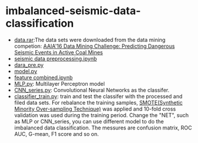 # imbalanced-seismic-data-classification
- [data.rar](https://github.com/danielgy/imbalanced-seismic-data-classification/blob/master/data.rar):The data sets were downloaded from the data mining competion: [AAIA'16 Data Mining Challenge: Predicting Dangerous Seismic Events in Active Coal Mines](https://knowledgepit.fedcsis.org/contest/view.php?id=112) 
- [seismic data preprocessing.ipynb](https://github.com/danielgy/imbalanced-seismic-data-classification-/blob/master/seismic%20data%20preprocessing.ipynb) 
- [dara_pre.py](https://github.com/danielgy/imbalanced-seismic-data-classification-/blob/master/data_pre.py)
- [model.py](https://github.com/danielgy/imbalanced-seismic-data-classification-/blob/master/model.py)
- [feature combined.ipynb](https://github.com/danielgy/imbalanced-seismic-data-classification-/blob/master/feature%20combined.ipynb)
- [MLP.py](https://github.com/danielgy/imbalanced-seismic-data-classification-/blob/master/MLP.py): Multilayer Perceptron model
- [CNN_series.py](https://github.com/danielgy/imbalanced-seismic-data-classification/blob/master/CNN_series.py): Convolutional Neural Networks as the classifer.
- [classifier_train.py](https://github.com/danielgy/imbalanced-seismic-data-classification-/blob/master/classify_train.py): train and test the classifer with the processed and filed data sets. For rebalance the training samples, [SMOTE(Synthetic Minority Over-sampling Technique)](https://www.jair.org/media/953/live-953-2037-jair.pdf) was applied and 10-fold cross validation was used during the training 
period. Change the "NET", such as MLP or CNN_series, you can use different model to do the imbalanced data classification. The messures are confusion matrix, ROC AUC, G-mean, F1 score and so on. 
